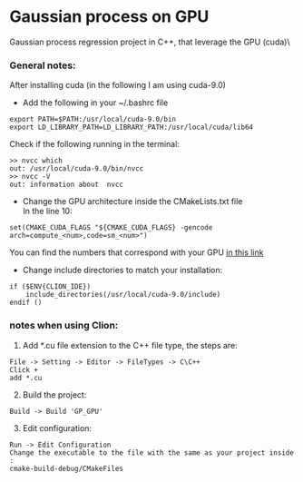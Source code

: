 # Gaussian process on GPU
Gaussian process regression project in C++, that leverage the GPU (cuda)\\

### General notes:
After installing cuda (in the following I am using cuda-9.0)
- Add the following in your ~/.bashrc file
```$xslt
export PATH=$PATH:/usr/local/cuda-9.0/bin
export LD_LIBRARY_PATH=LD_LIBRARY_PATH:/usr/local/cuda/lib64
```
Check if the following running in the terminal:
```$xslt
>> nvcc which
out: /usr/local/cuda-9.0/bin/nvcc
>> nvcc -V
out: information about  nvcc
```
- Change the GPU architecture inside the CMakeLists.txt file<br> In the line 10:
```$xslt
set(CMAKE_CUDA_FLAGS "${CMAKE_CUDA_FLAGS} -gencode arch=compute_<num>,code=sm_<num>")
```
 You can find the numbers that correspond with your GPU [in this link](https://arnon.dk/matching-sm-architectures-arch-and-gencode-for-various-nvidia-cards/)
- Change include directories to match your installation:
```$xslt
if ($ENV{CLION_IDE})
    include_directories(/usr/local/cuda-9.0/include)
endif ()
```

### notes when using Clion:
1. Add *.cu file extension to the C++ file type, the steps are:
```$xslt
File -> Setting -> Editor -> FileTypes -> C\C++ 
Click +
add *.cu
```
2. Build the project:
```$xslt
Build -> Build 'GP_GPU'
```
3. Edit configuration:
```$xslt
Run -> Edit Configuration
Change the executable to the file with the same as your project inside :
cmake-build-debug/CMakeFiles
```